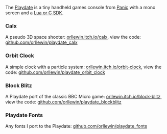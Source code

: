 The [Playdate](https://play.date/) is a tiny handheld games console from [Panic](https://panic.com/) with a mono screen and a [Lua or C SDK](https://play.date/dev/).

### Calx

A pseudo 3D space shooter: [orllewin.itch.io/calx](https://orllewin.itch.io/calx), view the code: [github.com/orllewin/playdate_calx](https://github.com/orllewin/playdate_calx)

### Orbit Clock

A simple clock with a particle system: [orllewin.itch.io/orbit-clock](https://orllewin.itch.io/orbit-clock), view the code: [github.com/orllewin/playdate_orbit_clock](https://github.com/orllewin/playdate_orbit_clock)

### Block Blitz

A Playdate port of the classic BBC Micro game: [orllewin.itch.io/block-blitz](https://orllewin.itch.io/block-blitz), view the code: [github.com/orllewin/playdate_blockblitz](https://github.com/orllewin/playdate_blockblitz)

### Playdate Fonts

Any fonts I port to the Playdate: [github.com/orllewin/playdate_fonts](https://github.com/orllewin/playdate_fonts)